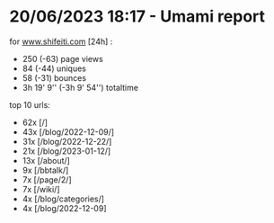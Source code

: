 # 20/06/2023 18:17 - Umami report
for www.shifeiti.com [24h] :

 - 250 (-63) page views
 - 84 (-44) uniques
 - 58 (-31) bounces
 - 3h 19' 9'' (-3h 9' 54'') totaltime


top 10 urls:
 - 62x [/]
 - 43x [/blog/2022-12-09/]
 - 31x [/blog/2022-12-22/]
 - 21x [/blog/2023-01-12/]
 - 13x [/about/]
 - 9x [/bbtalk/]
 - 7x [/page/2/]
 - 7x [/wiki/]
 - 4x [/blog/categories/]
 - 4x [/blog/2022-12-09]



